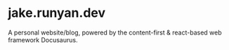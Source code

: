 # jake.runyan.dev
A personal website/blog, powered by the content-first &amp; react-based web framework Docusaurus.
